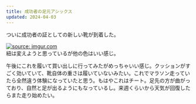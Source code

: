 ```yaml
---
title: 成功者の足元アシックス
updated: 2024-04-03
---
```


ついに成功者の証としての新しい靴が到着した。

<a href="https://imgur.com/rI8E8g2"><img src="https://i.imgur.com/rI8E8g2.jpg" title="source: imgur.com" /></a>  
紐は変えようと思っているが他の色はいい感じ。

午後にこれを履いて買い出しに行ってみたがめっちゃいい感じ。クッションがすごく効いていて、靴自体の重さは履いていないみたい。これでマラソン走っていたら全然違う体験になっていたと思う。もはやこれはチート。足先の方が曲がっており、自然と足が出るようにもなっているし。来週くらいから天気が回復したらまた走り始めたい。
